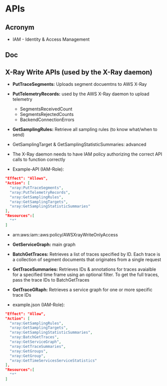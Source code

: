 # APIs

## Acronym
* IAM - Identity & Access Management

## Doc

## X-Ray Write APIs (used by the X-Ray daemon)
* **PutTraceSegments:** Uploads segment docuemtns to AWS X-Ray
* **PutTelemetryRecords:** used by the AWS X-Ray daemon to upload telemetry
    * SegmentsReceivedCount
    * SegmentsRejectedCounts
    * BackendConnectionErrors
* **GetSamplingRules:** Retrieve all sampling rules (to know what/when to send)
* GetSamplingTarget & GetSamplingStatisticSummaries: advanced
* The X-Ray daemon needs to have IAM policy authorizing the correct API calls to function correctly

* Example-API (IAM-Role):
````json
"Effect": "Allows",
"Action": [
  "xray:PutTraceSegments",
  "xray:PutTelemetryRecords",
  "xray:GetSamplingRules",
  "xray:GetSamplingTargets",
  "xray:GetSamplingStatisticSummaries"
],
"Resources":[
  "*"
]
````
* arn:aws:iam::aws:policy/AWSXrayWriteOnlyAccess

* **GetServiceGraph:** main graph
* **BatchGetTraces:** Retrieves a list of traces specified by ID. Each trace is a collection of segment documents 
  that originates from a single request
* **GetTraceSummaries:** Retrieves IDs & annotations for traces avaialble for a specified time frame using an
  optional filter. To get the full traces, pass the trace IDs to BatchGetTraces
* **GetTraceGRaph:** Retrieves a service graph for one or more specific trace IDs
* example.json (IAM-Role):
````json
"Effect": "Allow",
"Action": [
  "xray:GetSamplingRules",
  "xray:GetSamplingTargets",
  "xray:GetSamplingStatisticSummaries",
  "xray:BatchGetTraces",
  "xray:GetServiceGraph",
  "xray:GetTraceSummaries",
  "xray:GetGroups",
  "xray:GetGroup",
  "xray:GetTimeServicesServiceStatistics"
],
"Resources":[
  "*"
]
````
